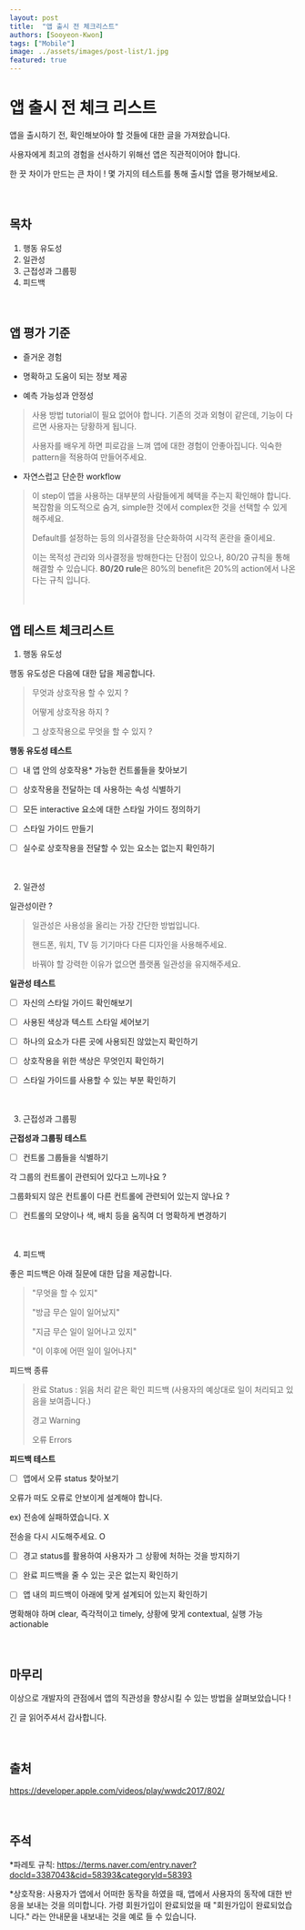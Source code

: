 ```yaml
---
layout: post
title:  "앱 출시 전 체크리스트"
authors: [Sooyeon-Kwon]
tags: ["Mobile"]
image: ../assets/images/post-list/1.jpg
featured: true
---
```


# 앱 출시 전 체크 리스트

앱을 출시하기 전, 확인해보아야 할 것들에 대한 글을 가져왔습니다.

사용자에게 최고의 경험을 선사하기 위해선 앱은 직관적이어야 합니다.

한 끗 차이가 만드는 큰 차이 !
몇 가지의 테스트를 통해 출시할 앱을 평가해보세요.<br><br><br>



## 목차
1. 행동 유도성
2. 일관성
3. 근접성과 그룹핑
4. 피드백<br><br><br>



## 앱 평가 기준

- 즐거운 경험

- 명확하고 도움이 되는 정보 제공

- 예측 가능성과 안정성

> 사용 방법 tutorial이 필요 없어야 합니다. 기존의 것과 외형이 같은데, 기능이 다르면 사용자는 당황하게 됩니다.
> 
> 사용자를 배우게 하면 피로감을 느껴 앱에 대한 경험이 안좋아집니다. 익숙한 pattern을 적용하여 만들어주세요.

- 자연스럽고 단순한 workflow

> 이 step이 앱을 사용하는 대부분의 사람들에게 혜택을 주는지 확인해야 합니다. 복잡함을 의도적으로 숨겨, simple한 것에서 complex한 것을 선택할 수 있게 해주세요.
> 
> Default를 설정하는 등의 의사결정을 단순화하여 시각적 혼란을 줄이세요.
> 
> 이는 목적성 관리와 의사결정을 방해한다는 단점이 있으나, 80/20 규칙을 통해 해결할 수 있습니다. **80/20 rule**은 80%의 benefit은 20%의 action에서 나온다는 규칙 입니다.
<br><br><br>


## 앱 테스트 체크리스트

1. 행동 유도성

행동 유도성은 다음에 대한 답을 제공합니다.

> 무엇과 상호작용 할 수 있지 ?
> 
> 어떻게 상호작용 하지 ?
> 
> 그 상호작용으로 무엇을 할 수 있지 ?

**행동 유도성 테스트**

- [ ] 내 앱 안의 상호작용* 가능한 컨트롤들을 찾아보기

- [ ] 상호작용을 전달하는 데 사용하는 속성 식별하기

- [ ] 모든 interactive 요소에 대한 스타일 가이드 정의하기

- [ ] 스타일 가이드 만들기

- [ ] 실수로 상호작용을 전달할 수 있는 요소는 없는지 확인하기<br><br><br>



2. 일관성

일관성이란 ?

> 일관성은 사용성을 올리는 가장 간단한 방법입니다.
> 
> 핸드폰, 워치, TV 등 기기마다 다른 디자인을 사용해주세요.
> 
> 바꿔야 할 강력한 이유가 없으면 플랫폼 일관성을 유지해주세요.

**일관성 테스트**

- [ ] 자신의 스타일 가이드 확인해보기

- [ ] 사용된 색상과 텍스트 스타일 세어보기

- [ ] 하나의 요소가 다른 곳에 사용되진 않았는지 확인하기

- [ ] 상호작용을 위한 색상은 무엇인지 확인하기

- [ ] 스타일 가이드를 사용할 수 있는 부분 확인하기<br><br><br>



3. 근접성과 그룹핑

**근접성과 그룹핑 테스트**

- [ ] 컨트롤 그룹들을 식별하기

각 그룹의 컨트롤이 관련되어 있다고 느끼나요 ?

그룹화되지 않은 컨트롤이 다른 컨트롤에 관련되어 있는지 않나요 ?

- [ ] 컨트롤의 모양이나 색, 배치 등을 움직여 더 명확하게 변경하기<br><br><br>



4. 피드백

좋은 피드백은 아래 질문에 대한 답을 제공합니다.

> "무엇을 할 수 있지"
> 
> "방금 무슨 일이 일어났지"
> 
> "지금 무슨 일이 일어나고 있지"
> 
> "이 이후에 어떤 일이 일어나지"

피드백 종류

> 완료 Status : 읽음 처리 같은 확인 피드백 (사용자의 예상대로 일이 처리되고 있음을 보여줍니다.)
> 
> 경고 Warning
> 
> 오류 Errors

**피드백 테스트**

- [ ] 앱에서 오류 status 찾아보기

오류가 떠도 오류로 안보이게 설계해야 합니다.

ex) 전송에 실패하였습니다. X

전송을 다시 시도해주세요. O

- [ ] 경고 status를 활용하여 사용자가 그 상황에 처하는 것을 방지하기

- [ ] 완료 피드백을 줄 수 있는 곳은 없는지 확인하기

- [ ] 앱 내의 피드백이 아래에 맞게 설계되어 있는지 확인하기

명확해야 하며 clear, 즉각적이고 timely, 상황에 맞게 contextual, 실행 가능 actionable<br><br><br>



## 마무리

이상으로 개발자의 관점에서 앱의 직관성을 향상시킬 수 있는 방법을 살펴보았습니다 !

긴 글 읽어주셔서 감사합니다.<br><br><br>



## 출처

<https://developer.apple.com/videos/play/wwdc2017/802/><br><br><br>



## 주석

*파레토 규칙: <https://terms.naver.com/entry.naver?docId=3387043&cid=58393&categoryId=58393>

*상호작용: 사용자가 앱에서 어떠한 동작을 하였을 때, 앱에서 사용자의 동작에 대한 반응을 보내는 것을 의미합니다. 가령 회원가입이 완료되었을 때 "회원가입이 완료되었습니다." 라는 안내문을 내보내는 것을 예로 들 수 있습니다.
